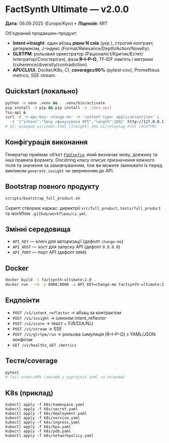 # FactSynth Ultimate — v2.0.0
**Дата:** 06.09.2025 (Europe/Kyiv) • **Ліцензія:** MIT

Об'єднаний продакшен-продукт:
- **Intent→Insight**: один абзац **рівно N слів** (укр.), строгий контракт, детермінізм, J-індекс (Format/Relevance/Depth/Action/Novelty).
- **GLRTPM**: рольовий оркестратор (Раціоналіст/Критик/Естет/Інтегратор/Спостерігач), фаза **R–I–P–Ω**, TF‑IDF пам’ять і метрики (coherence/diversity/contradiction).
- **API/CLI/UI**, Docker/K8s, CI, **coverage≥90%** (pytest‑cov), Prometheus metrics, SSE stream.

## Quickstart (локально)
```bash
python -m venv .venv && . .venv/bin/activate
pip install -U pip && pip install -e .[dev,ops]
fsu-api &
curl -H 'x-api-key: change-me' -H 'content-type: application/json' \
  -d '{"intent":"Хочу сфокусувати KPI","length":100}' http://127.0.0.1:8000/v1/intent_reflector
# UI: відкрий ui/index.html (Insight) або ui/roleplay.html (GLRTPM)
```

## Конфігурація виконання

Генератор приймає обʼєкт [`FSUConfig`](src/factsynth_ultimate/config.py), який
визначає мову, довжину та інші правила формату. Docstring класу описує призначення
кожного поля та значення за замовчуванням, тож ви можете змінювати їх перед
викликом `generate_insight` чи зверненням до API.

## Bootstrap повного продукту

```bash
scripts/bootstrap_full_product.sh
```

Скрипт створює каркас: директрії `src/full_product`, `tests/full_product` та workflow `.github/workflows/ci.yml`.

## Змінні середовища

- `API_KEY` — ключ для авторизації (дефолт `change-me`)
- `API_HOST` — хост для запуску API (дефолт `0.0.0.0`)
- `API_PORT` — порт API (дефолт `8000`)

## Docker
```bash
docker build -t factsynth-ultimate:2.0 .
docker run --rm -p 8000:8000 -e API_KEY=change-me factsynth-ultimate:2.0
```

## Ендпоінти
- `POST /v1/intent_reflector` → абзац за контрактом
- `POST /v1/insight` → синонім intent_reflector
- `POST /v1/score` → текст + F/R/D/A/N/J
- `POST /v1/stream` → SSE
- `POST /v1/glrtpm/run` → рольова симуляція (R–I–P–Ω) з YAML/JSON конфігом
- `GET /v1/healthz`, `GET /metrics`

## Тести/coverage
```bash
pytest
# fail-under=90% (змінюй у pyproject.toml за потреби)
```

## K8s (приклад)
```
kubectl apply -f k8s/namespace.yaml
kubectl apply -f k8s/secret.yaml
kubectl apply -f k8s/deployment.yaml
kubectl apply -f k8s/service.yaml
kubectl apply -f k8s/ingress.yaml
kubectl apply -f k8s/hpa.yaml
kubectl apply -f k8s/pdb.yaml
kubectl apply -f k8s/networkpolicy.yaml
```

